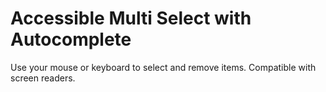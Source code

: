 # Accessible Multi Select with Autocomplete
Use your mouse or keyboard to select and remove items. Compatible with screen readers.
